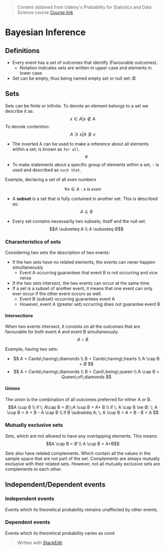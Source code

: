 > Content obtained from Udemy's Probability for Statistics and Data Science course [Course link](https://telusinternational.udemy.com/course/probability-for-statistics-and-data-science)

# Bayesian Inference

## Definitions
- Every event has a set of outcomes that identify (Favourable outcomes).
	- Notation indicates sets are written in upper case and elements in lower case.
- Set can be empty, thus being named empty set or null set: Ø.

## Sets

Sets can be finite or infinite. To denote an element belongs to a set we describe it as: 
$$x \in A | x \notin A$$
To denote contention:
$$A \ni x | A \notni x$$

- The inverted A can be used to make a reference about all elements within a set; is known as `for all`.
$$\forall$$
- To make statements about a specific group of elements within a set, `:` is used and described as `such that`.

Example, declaring a set of all even numbers

$$\forall x \in A : x\;is\;even$$

- A **subset** is a set that is fully contained in another set. This is described as: 
$$A \subseteq B$$

- Every set contains necessarily two subsets; itself and the null set. 
$$A \subseteq A \\
A \subseteq Ø$$

### Characteristics of sets
Considering two sets the description of two events:
- If the two sets have no related elements, the events can never happen simultaneously
	- Event A occurring guarantees that event B is not occurring and vice versa
- If the two sets intersect, the two events can occur at the same time.
- If a set is a subset of another event, it means that one event can only ever occur if the other event occurs as well.
	- Event B (subset) occurring guarantees event A
	- However, event A (greater set) occurring does not guarantee event B

#### Intersections

When two events intersect, it consists on all the outcomes that are favourable for both event A and event B simultaneously. 
$$A \cap B$$

Example, having two sets:
- $$
A = Cards\;having\;diamonds \\
B = Cards\;having\;hearts \\
A \cap B =  Ø
$$
- $$
A = Cards\;having\;diamonds \\
B = Card\;being\;queen \\
A \cap B = Queen\;of\;diamonds
$$

#### Unions

The union is the combination of all outcomes preferred for either A or B.
$$A \cup B \\ 
if \; A\cap B = Ø;\;A \cup B = A+ B \\
if \; A \cap B \ne Ø; \; A \cup B = A + B - A \cap B \\
if B \subseteq A; \; A \cup B = A + B - B = A
$$

### Mutually exclusive sets

Sets, which are not allowed to have any overlapping elements. This means:
$$A \cap B = Ø \\
A \cup B = A+B$$

Sets also have related complements. Which contain all the values in the sample space that are not part of the set. Complements are always mutually exclusive with their related sets. 
However, not all mutually exclusive sets are complements to each other.

## Independent/Dependent events

### Independent events

Events which its theoretical probability remains unaffected by other events.

### Dependent events

Events which its theoretical probability varies as cond

> Written with [StackEdit](https://stackedit.io/).
<!--stackedit_data:
eyJoaXN0b3J5IjpbLTE3NTc2MjMxNTYsLTE1MzkzNDU1ODksLT
cyNDM1NDQ5OSwtMTcwNTA5NTA4MSwtNTkxNDA5NTMyLDE5NzE1
NTEwODddfQ==
-->